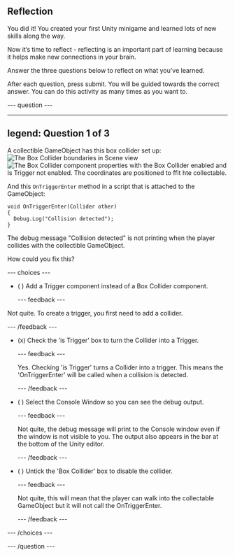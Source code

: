 ## Reflection

You did it! You created your first Unity minigame and learned lots of new skills along the way.

Now it’s time to reflect - reflecting is an important part of learning because it helps make new connections in your brain.

Answer the three questions below to reflect on what you’ve learned.

After each question, press submit. You will be guided towards the correct answer. You can do this activity as many times as you want to.

--- question ---

---
legend: Question 1 of 3
---

A collectible GameObject has this box collider set up:
![The Box Collider boundaries in Scene view](images/star-collider.png)
![The Box Collider component properties with the Box Collider enabled and Is Trigger not enabled. The coordinates are positioned to ffit hte collectable. ](images/inspector-collider.png)

And this `OnTriggerEnter` method in a script that is attached to the GameObject:

```
void OnTriggerEnter(Collider other)
{
  Debug.Log("Collision detected");
}
```

The debug message "Collision detected" is not printing when the player collides with the collectible GameObject.

How could you fix this?

--- choices ---

- ( ) Add a Trigger component instead of a Box Collider component.

  --- feedback ---

Not quite. To create a trigger, you first need to add a collider. 

  --- /feedback ---

- (x) Check the 'is Trigger' box to turn the Collider into a Trigger.

  --- feedback ---

  Yes. Checking 'is Trigger' turns a Collider into a trigger. This means the 'OnTriggerEnter' will be called when a collision is detected.

  --- /feedback ---

- ( ) Select the Console Window so you can see the debug output.

  --- feedback ---
  
  Not quite, the debug message will print to the Console window even if the window is not visible to you. The output also appears in the bar at the bottom of the Unity editor.

  --- /feedback ---

- ( ) Untick the 'Box Collider' box to disable the collider.

  --- feedback ---
  
  Not quite, this will mean that the player can walk into the collectable GameObject but it will not call the OnTriggerEnter.

  --- /feedback ---

--- /choices ---

--- /question ---
